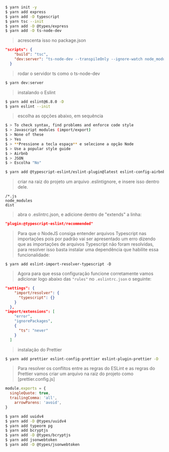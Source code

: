 ```bash
$ yarn init -y
$ yarn add express
$ yarn add -D typescript
$ yarn tsc --init
$ yarn add -D @types/express
$ yarn add -D ts-node-dev
```
> acrescenta isso no package.json
```json
"scripts": {
    "build": "tsc",
    "dev:server": "ts-node-dev --transpileOnly --ignore-watch node_modules src/server.ts",
  }
```
> rodar o servidor ts como o ts-node-dev
```bash
$ yarn dev:server
```
> instalando o Eslint
```bash
$ yarn add eslint@6.8.0 -D
$ yarn eslint --init
```
> escolha as opções abaixo, em sequência
```bash
$ > To check syntax, find problems and enforce code style
$ > Javascript modules (import/export)
$ > None of these
$ > Yes
$ > **Pressione a tecla espaço** e selecione a opção Node
$ > Use a popular style guide
$ > Airbnb
$ > JSON
$ > Escolha "No"
```
```bash
$ yarn add @typescript-eslint/eslint-plugin@latest eslint-config-airbnb-base@latest eslint-plugin-import@^2.21.2 @typescript-eslint/parser@latest -D
```
> criar na raiz do projeto um arquivo .eslintignore, e insere isso dentro dele.
```
/*.js
node_modules
dist
```
> abra o .eslintrc.json, e adicione dentro de "extends" a linha:
```json
"plugin:@typescript-eslint/recommended"
```
> Para que o NodeJS consiga entender arquivos Typescript nas importações pois por padrão vai ser apresentado um erro dizendo que as importações de arquivos Typescript não foram resolvidas, para resolver isso basta instalar uma dependência que habilite essa funcionalidade:
```
$ yarn add eslint-import-resolver-typescript -D
```
> Agora para que essa configuração funcione corretamente vamos adicionar logo abaixo das `"rules"` no `.eslintrc.json` o seguinte:
```json
"settings": {
    "import/resolver": {
      "typescript": {}
    }
  },
"import/extensions": [
    "error",
    "ignorePackages",
    {
      "ts": "never"
    }
  ]
```
> instalação do Prettier
```bash
$ yarn add prettier eslint-config-prettier eslint-plugin-prettier -D
```

> Para resolver os conflitos entre as regras do ESLint e as regras do Prettier vamos criar um arquivo na raiz do projeto como [prettier.config.js]
```js
module.exports = {
  singleQuote: true,
  trailingComma: 'all',
	arrowParens: 'avoid',
}
```
```bash
$ yarn add uuidv4
$ yarn add -D @types/uuidv4
$ yarn add typeorm pg
$ yarn add bcryptjs
$ yarn add -D @types/bcryptjs
$ yarn add jsonwebtoken
$ yarn add -D @types/jsonwebtoken
```

